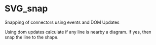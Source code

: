 # SVG_snap
Snapping of connectors using events and DOM Updates


Using dom updates calculate if any line is nearby a diagram. If yes, then snap the line to the shape.
